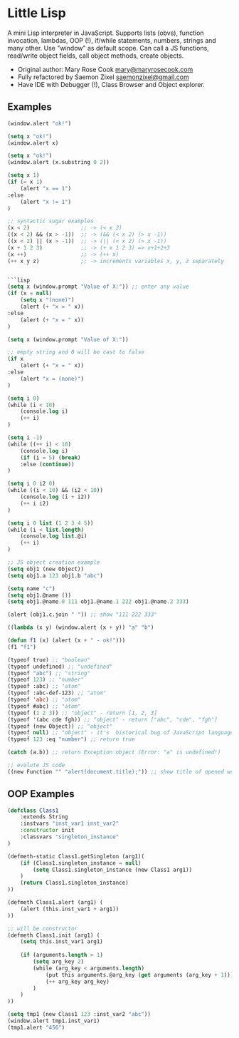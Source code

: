 # Little Lisp

A mini Lisp interpreter in JavaScript. Supports lists (obvs), function invocation, lambdas, OOP (!), if/while statements, numbers, strings and many other. Use "window" as default scope. Can call a JS functions, read/write object fields, call object methods, create objects.

* Original author: Mary Rose Cook <mary@maryrosecook.com>
* Fully refactored by Saemon Zixel <saemonzixel@gmail.com>
* Have IDE with Debugger (!), Class Browser and Object explorer.

## Examples

```lisp
(window.alert "ok!")
```

```lisp
(setq x "ok!") 
(window.alert x)
```

```lisp
(setq x "ok!") 
(window.alert (x.substring 0 2))
```

```lisp
(setq x 1) 
(if (= x 1)
	(alert "x == 1") 
:else 
	(alert "x != 1")
)
```

```lisp
;; syntactic sugar examples
(x < 2)                ;; -> (< x 2)
((x < 2) && (x > -1))  ;; -> (&& (< x 2) (> x -1))
((x < 2) || (x > -1))  ;; -> (|| (< x 2) (> x -1))
(x + 1 2 3)            ;; -> (+ x 1 2 3) => x+1+2+3
(x ++)                 ;; -> (++ x) 
(++ x y z)             ;; -> increments variables x, y, z separately


```lisp
(setq x (window.prompt "Value of X:")) ;; enter any value
(if (x = null)
	(setq x "(none)")
	(alert (+ "x = " x))
:else
	(alert (+ "x = " x))
)
```

```lisp
(setq x (window.prompt "Value of X:")) 

;; empty string and 0 will be cast to false
(if x 
	(alert (+ "x = " x))
:else
	(alert "x = (none)")
)
```	

```lisp
(setq i 0)
(while (i < 10)
	(console.log i)
	(++ i)
)
```

```lisp
(setq i -1)
(while ((++ i) < 10)
	(console.log i)
	(if (i = 5) (break) 
	:else (continue))
)
```

```lisp
(setq i 0 i2 0)
(while ((i < 10) && (i2 < 10))
	(console.log (i + i2))
	(++ i i2)
)
```

```lisp
(setq i 0 list (1 2 3 4 5))
(while (i < list.length)
	(console.log list.@i)
	(++ i)
)
```

```lisp
;; JS object creation example
(setq obj1 (new Object))
(setq obj1.a 123 obj1.b "abc")

(setq name "c")
(setq obj1.@name ())
(setq obj1.@name.0 111 obj1.@name.1 222 obj1.@name.2 333) 

(alert (obj1.c.join " ")) ;; show "111 222 333"
```

```lisp
((lambda (x y) (window.alert (x + y)) "a" "b")
```

```lisp
(defun f1 (x) (alert (x + " - ok!")))
(f1 "f1")
```

```lisp
(typeof true) ;; "boolean"
(typeof undefined) ;; "undefined"
(typeof "abc") ;; "string"
(typeof 123) ;; "number"
(typeof :abc) ;; "atom"
(typeof :abc-def-123) ;; "atom"
(typeof 'abc) ;; "atom"
(typeof #abc) ;; "atom"
(typeof (1 2 3)) ;; "object" - return [1, 2, 3]
(typeof '(abc cde fgh)) ;; "object" - return ["abc", "cde", "fgh"]
(typeof (new Object)) ;; "object"
(typeof null) ;; "object" - it's  historical bug of JavaScript language
(typeof 123 :eq "number") ;; return true
```

```lisp
(catch (a.b)) ;; return Exception object (Error: "a" is undefined!)
```

```lisp
;; evalute JS code
((new Function "" "alert(document.title);")) ;; show title of opened web page
```

## OOP Examples

```lisp
(defclass Class1
	:extends String
	:instvars "inst_var1 inst_var2"
	:constructor init
	:classvars "singleton_instance"
)

(defmeth-static Class1.getSingleton (arg1)(
	(if (Class1.singleton_instance = null)
		(setq Class1.singleton_instance (new Class1 arg1))
	)
	(return Class1.singleton_instance)
))

(defmeth Class1.alert (arg1) (
	(alert (this.inst_var1 + arg1))
))

;; will be constructor
(defmeth Class1.init (arg1) (
	(setq this.inst_var1 arg1)
	
	(if (arguments.length > 1)
		(setq arg_key 2)
		(while (arg_key < arguments.length)
			(put this arguments.@arg_key (get arguments (arg_key + 1)))
			(++ arg_key arg_key)
		)
	)
))

(setq tmp1 (new Class1 123 :inst_var2 "abc"))
(window.alert tmp1.inst_var1)
(tmp1.alert "456")
```